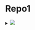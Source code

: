 # Repo1

<details>
    <summary>
       <a href="https://aviyel.com">
      <img src="https://02d6-174-89-21-41.ngrok.io/test12.svg" />
        </a>
  </summary>
    <a href="https://aviyel.com">
      <img src="https://02d6-174-89-21-41.ngrok.io/test12.svg" />
        </a>
    <a href="https://aviyel.com">
      <img src="https://02d6-174-89-21-41.ngrok.io/test12.svg" />
        </a>
    <a href="https://aviyel.com">
      <img src="https://02d6-174-89-21-41.ngrok.io/test12.svg" />
        </a>
    <a href="https://aviyel.com">
      <img src="https://02d6-174-89-21-41.ngrok.io/test12.svg" />
        </a>
    <a href="https://aviyel.com">
      <img src="https://02d6-174-89-21-41.ngrok.io/test12.svg" />
        </a>
    <a href="https://aviyel.com">
      <img src="https://02d6-174-89-21-41.ngrok.io/test12.svg" />
        </a>
    <a href="https://aviyel.com">
      <img src="https://02d6-174-89-21-41.ngrok.io/test12.svg" />
        </a>
</details>

